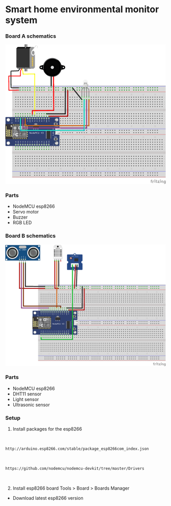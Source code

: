 # Smart home environmental monitor system

### Board A schematics
![Board A](Board%20A%20schematics.png)
### Parts
- NodeMCU esp8266
- Servo motor
- Buzzer
- RGB LED

### Board B schematics
![Board B](Board%20B%20schematics.png)
### Parts
- NodeMCU esp8266
- DHT11 sensor
- Light sensor
- Ultrasonic sensor

### Setup
1. Install packages for the esp8266
<br>

```bash
http://arduino.esp8266.com/stable/package_esp8266com_index.json
```

<br>

```bash
https://github.com/nodemcu/nodemcu-devkit/tree/master/Drivers
```
<br>

2. Install esp8266 board
Tools > Board > Boards Manager
- Download latest esp8266 version




